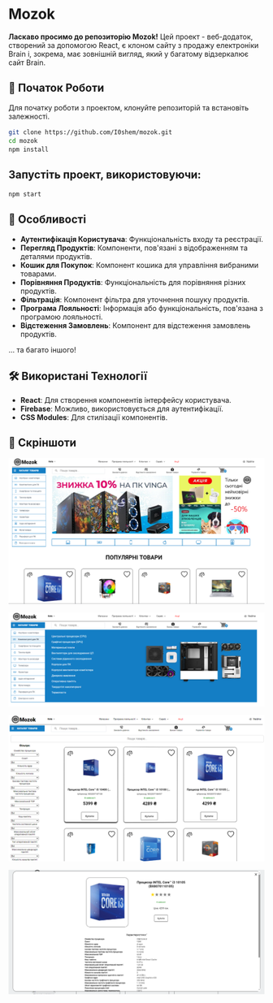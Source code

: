 # Mozok

**Ласкаво просимо до репозиторію Mozok!** Цей проект - веб-додаток, створений за допомогою React, є клоном сайту з продажу електроніки Brain і, зокрема, має зовнішній вигляд, який у багатому відзеркалює сайт Brain.

## 🚀 Початок Роботи

Для початку роботи з проектом, клонуйте репозиторій та встановіть залежності.

```bash
git clone https://github.com/I0shem/mozok.git
cd mozok
npm install
```

## Запустіть проект, використовуючи:

```bash
npm start
```

## 🛒 Особливості

- **Аутентифікація Користувача**: Функціональність входу та реєстрації.
- **Перегляд Продуктів**: Компоненти, пов'язані з відображенням та деталями продуктів.
- **Кошик для Покупок**: Компонент кошика для управління вибраними товарами.
- **Порівняння Продуктів**: Функціональність для порівняння різних продуктів.
- **Фільтрація**: Компонент фільтра для уточнення пошуку продуктів.
- **Програма Лояльності**: Інформація або функціональність, пов'язана з програмою лояльності.
- **Відстеження Замовлень**: Компонент для відстеження замовлень продуктів.

... та багато іншого!

## 🛠️ Використані Технології

- **React**: Для створення компонентів інтерфейсу користувача.
- **Firebase**: Можливо, використовується для аутентифікації.
- **CSS Modules**: Для стилізації компонентів.

## 📸 Скріншоти

![Alt text](image.png)

![Alt text](image-1.png)

![Alt text](image-2.png)

![Alt text](image-3.png)
